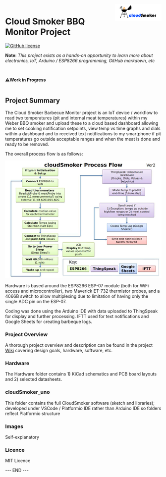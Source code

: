 <img style="float: right;" src="https://github.com/cwgstreet/cloudSmoker/blob/8ebc0d06341cf46aa576d8159f0cbd5d78bda683/Images/CloudSmoker-Icon-multicolour-txt-no-bg-resized.png" width="150"/> 


# Cloud Smoker BBQ Monitor Project
[![GitHub license](https://img.shields.io/github/license/Naereen/StrapDown.js.svg)](https://github.com/Naereen/StrapDown.js/blob/master/LICENSE)

**Note**:  *This project exists as a hands-on opportunity to learn more about electronics, IoT, Arduino / ESP8266 programming, GitHub markdown, etc*



<br>

⚠️<b>Work in Progress</b><br>
<br>
 </p>
 


## Project Summary

The Cloud Smoker Barbecue Monitor project is an IoT device / workflow to read two temperatures (pit and internal meat temperatures) within my Weber BBQ smoker and upload these to a cloud based dashboard allowing me to set cooking notification setpoints, view temp vs time graphs and dials within a dashboard and to received text notifications to my smartphone if pit temperatures go outside acceptable ranges and when the meat is done and ready to be removed.

The overall process flow is as follows:


<img src="https://raw.githubusercontent.com/cwgstreet/cloudSmoker/main/Images/CloudSmoker%20Process%20Diagram.jpg"> 


Hardware is based around the ESP8266 ESP-07 module (both for WiFi access and microcontroller), two Maverick ET-732 thermistor probes, and a 4066B switch to allow multiplexing due to limitation of having only the single ADC pin on the ESP-07.

Coding was done using the Arduino IDE with data uploaded to ThingSpeak for display and further processing.  IFTT used for text notifications and Google Sheets for creating barbeque logs.


### Project Overview  ###

A thorough project overview and description can be found in the project [Wiki](https://github.com/cwgstreet/cloudSmoker/wiki) covering design goals, hardware, software, etc.


### Hardware ###

The Hardware folder contains 1) KiCad schematics and PCB board layouts and 2) selected datasheets.

### cloudSmoker_uno ###

This folder contains the full CloudSmoker software (sketch and libraries); developed under VSCode / Platformio IDE rather than Arduino IDE so folders reflect Platformio structure

### Images ###

Self-explanatory


### Licence ###

MIT Licence

--- END ---
